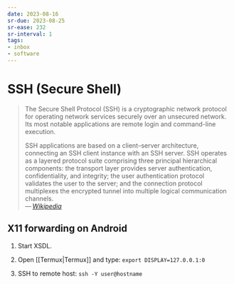 ```yaml
---
date: 2023-08-16
sr-due: 2023-08-25
sr-ease: 232
sr-interval: 1
tags:
- inbox
- software
---
```


# SSH (Secure Shell)

> The Secure Shell Protocol (SSH) is a cryptographic network protocol for
> operating network services securely over an unsecured network. Its most
> notable applications are remote login and command-line execution.
>
> SSH applications are based on a client–server architecture, connecting an SSH
> client instance with an SSH server. SSH operates as a layered protocol suite
> comprising three principal hierarchical components: the transport layer
> provides server authentication, confidentiality, and integrity; the user
> authentication protocol validates the user to the server; and the connection
> protocol multiplexes the encrypted tunnel into multiple logical communication
> channels.\
> — <cite>[Wikipedia](https://en.wikipedia.org/wiki/Secure_Shell_Protocol)</cite>


## X11 forwarding on Android

1. Start XSDL.

2. Open [[Termux|Termux]] and type: `export DISPLAY=127.0.0.1:0`

3. SSH to remote host: `ssh -Y user@hostname`